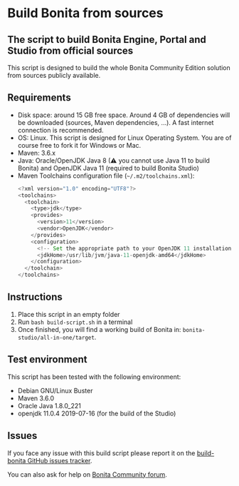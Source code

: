 Build Bonita from sources
================

The script to build Bonita Engine, Portal and Studio from official sources
------------------------------------------------------------------------------

This script is designed to build the whole Bonita Community Edition solution from sources publicly available.


Requirements
------------

- Disk space: around 15 GB free space. Around 4 GB of dependencies will be downloaded (sources, Maven dependencies, ...). A fast internet connection is recommended.
- OS: Linux. This script is designed for Linux Operating System. You are of course free to fork it for Windows or Mac.
- Maven: 3.6.x
- Java: Oracle/OpenJDK Java 8 (⚠ you cannot use Java 11 to build Bonita) and OpenJDK Java 11 (required to build Bonita Studio)
- Maven Toolchains configuration file (`~/.m2/toolchains.xml`):
  ```java
  <?xml version="1.0" encoding="UTF8"?>
  <toolchains>
    <toolchain>
      <type>jdk</type>
      <provides>
        <version>11</version>
        <vendor>OpenJDK</vendor>
      </provides>
      <configuration>
        <!-- Set the appropriate path to your OpenJDK 11 installation folder -->
        <jdkHome>/usr/lib/jvm/java-11-openjdk-amd64</jdkHome>
      </configuration>
    </toolchain> 
  </toolchains>
  ```

Instructions
------------
1. Place this script in an empty folder
1. Run `bash build-script.sh` in a terminal
1. Once finished, you will find a working build of Bonita in: `bonita-studio/all-in-one/target`.

Test environment
----------------

This script has been tested with the following environment:
- Debian GNU/Linux Buster
- Maven 3.6.0
- Oracle Java 1.8.0_221
- openjdk 11.0.4 2019-07-16 (for the build of the Studio)

Issues
------

If you face any issue with this build script please report it on the [build-bonita GitHub issues tracker](https://github.com/Bonitasoft-Community/Build-Bonita/issues).

You can also ask for help on [Bonita Community forum](https://community.bonitasoft.com/questions-and-answers).
